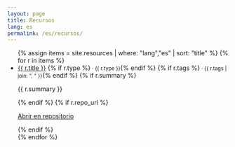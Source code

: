 ```yaml
---
layout: page
title: Recursos
lang: es
permalink: /es/recursos/
---
```


<ul class="resource-list">
{% assign items = site.resources | where: "lang","es" | sort: "title" %}
{% for r in items %}
  <li>
    <a href="{{ r.url | relative_url }}">{{ r.title }}</a>
    {% if r.type %}<small> · {{ r.type }}</small>{% endif %}
    {% if r.tags %}<small> · {{ r.tags | join: ", " }}</small>{% endif %}
    {% if r.summary %}<p>{{ r.summary }}</p>{% endif %}
    {% if r.repo_url %}<p><a class="btn" href="{{ r.repo_url }}" target="_blank" rel="noopener">Abrir en repositorio</a></p>{% endif %}
  </li>
{% endfor %}
</ul>